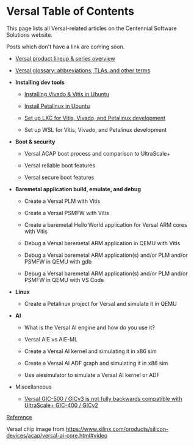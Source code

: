 # Versal Table of Contents

This page lists all Versal-related articles on the Centennial Software Solutions website.

Posts which don't have a link are coming soon.

-   [<u><span>Versal product lineup &amp; series overview</span></u>](/help/versal-overview-product-lineup-and-series-comparisons)
    
-   [<u><span>Versal glossary: abbreviations, TLAs, and other terms</span></u>](/help/versal-glossary)
    
-   **Installing dev tools**
    
    -   [<u><span>Installing Vivado &amp; Vitis in Ubuntu</span></u>](/help/installing-vitis-vivado-in-ubuntu)
        
    -   [<u><span>Install Petalinux in Ubuntu</span></u>](/help/installing-petalinux-2023-1-in-ubuntu)
        
    -   [<u><span>Set up LXC for Vitis, Vivado, and Petalinux development</span></u>](/help/set-up-lxc-for-vitis-vivado-and-petalinux-development)
        
    -   Set up WSL for Vitis, Vivado, and Petalinux development
    
-   **Boot & security**
    
    -   Versal ACAP boot process and comparison to UltraScale+
        
    -   Versal reliable boot features
        
    -   Versal secure boot features
    
-   **Baremetal application build, emulate, and debug**
    
    -   Create a Versal PLM with Vitis
        
    -   Create a Versal PSMFW with Vitis
        
    -   Create a baremetal Hello World application for Versal ARM cores with Vitis
        
    -   Debug a Versal baremetal ARM application in QEMU with Vitis
        
    -   Debug a Versal baremetal ARM application(s) and/or PLM and/or PSMFW in QEMU with gdb
        
    -   Debug a Versal baremetal ARM application(s) and/or PLM and/or PSMFW in QEMU with VS Code
    
-   **Linux**
    
    -   Create a Petalinux project for Versal and simulate it in QEMU
    
-   **AI**
    
    -   What is the Versal AI engine and how do you use it?
        
    -   Versal AIE vs AIE-ML
        
    -   Create a Versal AI kernel and simulating it in x86 sim
        
    -   Create a Versal AI ADF graph and simulating it in x86 sim
        
    -   Use aiesimulator to simulate a Versal AI kernel or ADF
    
-   Miscellaneous
    
    -   [<u><span>Versal GIC-500 / GICv3 is not fully backwards compatible with UltraScale+ GIC-400 / GICv2</span></u>](/help/versal-gic-500-gicv3-is-not-fully-backwards-compatible-with-gic-400-gicv2)
        

<u><span>Reference</span></u>

Versal chip image from https://www.xilinx.com/products/silicon-devices/acap/versal-ai-core.html#video
